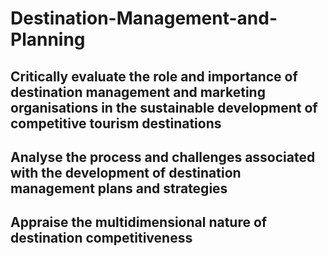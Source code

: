 # Destination-Management-and-Planning
## Critically evaluate the role and importance of destination management and marketing organisations in the sustainable development of competitive tourism destinations
## Analyse the process and challenges associated with the development of destination management plans and strategies
## Appraise the multidimensional nature of destination competitiveness
